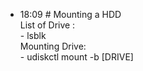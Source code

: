 
- 18:09 # Mounting a HDD<br>List of Drive :<br>- lsblk<br>Mounting Drive:<br>- udiskctl mount -b [DRIVE]